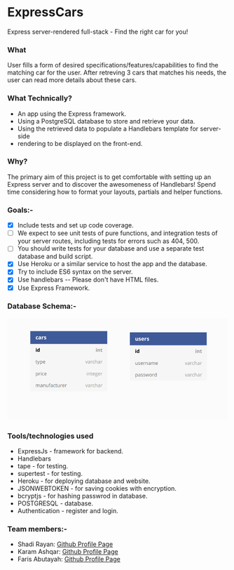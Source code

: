 # ExpressCars

Express server-rendered full-stack - Find the right car for you!

### What
User fills a form of desired specifications/features/capabilities to find the matching car for the user.
After retreving 3 cars that matches his needs, the user can read more details about these cars.

### What Technically?
* An app using the Express framework.
* Using a PostgreSQL database to store and retrieve your data.
* Using the retrieved data to populate a Handlebars template for server-side
* rendering to be displayed on the front-end.

### Why?
The primary aim of this project is to get comfortable with setting up an Express server and to discover the awesomeness of Handlebars! Spend time considering how to format your layouts, partials and helper functions.

### Goals:-
- [x] Include tests and set up code coverage.
- [ ] We expect to see unit tests of pure functions, and integration tests of your server routes, including tests for errors such as 404, 500.
- [ ] You should write tests for your database and use a separate test database and build script.
- [x] Use Heroku or a similar service to host the app and the database.
- [x] Try to include ES6 syntax on the server.
- [x] Use handlebars -- Please don't have HTML files.
- [x] Use Express Framework.

### Database Schema:-
![Database Scheme](https://raw.githubusercontent.com/facn5/ExpressCars/master/public/assets/database_schema.png)

### Tools/technologies used
* ExpressJs - framework for backend.
* Handlebars
* tape - for testing.
* supertest - for testing.
* Heroku - for deploying database and website.
* JSONWEBTOKEN - for saving cookies with encryption.
* bcryptjs - for hashing passwrod in database.
* POSTGRESQL - database.
* Authentication - register and login.


### Team members:-
* Shadi Rayan: [Github Profile Page](https://github.com/mrfong)
* Karam Ashqar: [Github Profile Page](https://github.com/karam1ashqar)
* Faris Abutayah: [Github Profile Page](https://github.com/faris114)
